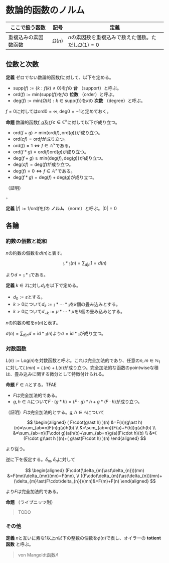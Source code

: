 
# 数論的函数のノルム

| ここで扱う函数 | 記号 | 定義 |
|-|-|-|
| 重複込みの素因数函数 | $\Omega(n)$ | $n$の素因数を重複込みで数えた個数。ただし$\Omega(1)=0$ |

## 位数と次数

__定義__ ゼロでない数論的函数$f$に対して、以下を定める。

- $\mathrm{supp}(f):=\lbrace k : f(k)\neq 0 \rbrace$を$f$の **台** （support）と呼ぶ。
- $\mathrm{ord}(f):=\mathrm{min}( \mathrm{supp}(f) )$を$f$の **位数** （order）と呼ぶ。
- $\mathrm{deg}(f):=\mathrm{min}\lbrace \Omega(k) : k\in\mathrm{supp}(f) \rbrace$を$k$の **次数** （degree）と呼ぶ。

$f=0$に対しては$\mathrm{ord}0=\infty, \mathrm{deg}0=-1$と定めておく。

__命題__ 数論的函数$f, g$及び$c\in\mathbb{C}^{\times}$に対して以下が成り立つ。

- $\mathrm{ord}(f+g)\ge\mathrm{min}\lbrace \mathrm{ord}(f), \mathrm{ord}(g) \rbrace$が成り立つ。
- $\mathrm{ord}(cf)=\mathrm{ord}f$が成り立つ。
- $\mathrm{ord}(f)=1\Longleftrightarrow f\in\mathbb{A}^{\times}$である。
- $\mathrm{ord}(f\ast g)=\mathrm{ord}(f)\mathrm{ord}(g)$が成り立つ。
- $\mathrm{deg}(f+g)\ge\mathrm{min}\lbrace \mathrm{deg}(f), \mathrm{deg}(g) \rbrace$が成り立つ。
- $\mathrm{deg}(cf)=\mathrm{deg}(f)$が成り立つ。
- $\mathrm{deg}(f)=0\Longleftrightarrow f\in\mathbb{A}^{\times}$である。
- $\mathrm{deg}(f\ast g)=\mathrm{deg}(f)+\mathrm{deg}(g)$が成り立つ。

（証明）



$\square$


__定義__ $\vert f \vert:=1/\mathrm{ord}f$を$f$の **ノルム** （norm）と呼ぶ。$\vert 0 \vert=0$



## 各論

### 約数の個数と総和

$n$の約数の個数を$d(n)$と表す。

$$
\mathfrak{z}\ast\mathfrak{z}(n)=\sum_{d\vert n}1=d(n)
$$

より$d=\mathfrak{z}\ast\mathfrak{z}$である。

__定義__ $k\in\mathbb{Z}$に対し$d_{k}$を以下で定める。

- $d_{0}:=\varepsilon$とする。
- $k\gt 0$について$d_{k}:=\mathfrak{z}\ast\dotsb\ast\mathfrak{z}$を$k$個の畳み込みとする。
- $k\gt 0$について$d_{-k}:=\mu\ast\dotsb\ast\mu$を$k$個の畳み込みとする。

$n$の約数の和を$\sigma(n)$と表す。

$\sigma(n)=\sum_{d\vert n}d=\mathrm{id}\ast\mathfrak{z}(n)$より$\sigma=\mathrm{id}\ast\mathfrak{z}$が成り立つ。




### 対数函数

$L(n):=\mathrm{Log}(n)$を対数函数と呼ぶ。これは完全加法的であり、任意の$n, m\in\mathbb{N}_{1}$に対して$L(mn)=L(m)+L(n)$が成り立つ。完全加法的な函数のpointwiseな積は、畳み込みに関する微分として特徴付けられる。

__命題__ $F\in\mathbb{A}$とする。TFAE

- $F$は完全加法的である。
- $g, h\in\mathbb{A}$について$F\cdot(g\ast h)=(F\cdot g)\ast h+g\ast(F\cdot h)$が成り立つ。

（証明）$F$は完全加法的とする。$g, h\in\mathbb{A}$について

$$
\begin{aligned}
( F\cdot(g\ast h) )(n) &=F(n)(g\ast h)(n)=\sum_{ab=n}F(n)g(a)h(b) \\
&=\sum_{ab=n}(F(a)+F(b))g(a)h(b) \\
&=\sum_{ab=n}(F\cdot g)(a)h(b)+\sum_{ab=n}g(a)(F\cdot h)(b) \\
&=( (F\cdot g)\ast h )(n)+( g\ast(F\cdot h) )(n)
\end{aligned}
$$

より従う。

逆に下を仮定する。$\delta_{m}, \delta_{n}$に対して

$$
\begin{aligned}
(F\cdot(\delta_{m}\ast\delta_{n}))(mn) &=F(mn)\delta_{mn}(mn)=F(mn), \\
((F\cdot\delta_{m})\ast\delta_{n})(mn)+(\delta_{m}\ast(F\cdot\delta_{n}))(mn)&=F(m)+F(n)
\end{aligned}
$$

より$F$は完全加法的である。

__命題__ （ライプニッツ則）

> TODO


### その他

__定義__ $n$と互いに素な$1$以上$n$以下の整数の個数を$\phi(n)$で表し、オイラーの **totient函数** と呼ぶ。

> von Mangoldt函数$\Lambda$

